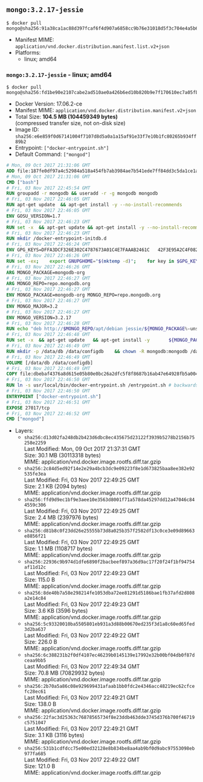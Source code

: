 ## `mongo:3.2.17-jessie`

```console
$ docker pull mongo@sha256:91a38ca1ac88d397fcaf6f4d907a6858cc9b76e31018d5f3c704e4a5b63333e2
```

-	Manifest MIME: `application/vnd.docker.distribution.manifest.list.v2+json`
-	Platforms:
	-	linux; amd64

### `mongo:3.2.17-jessie` - linux; amd64

```console
$ docker pull mongo@sha256:fd1be90e2107cabe2ad510ae0a426b6ed10b820b9e7f170610ec7a05fbf81d3b
```

-	Docker Version: 17.06.2-ce
-	Manifest MIME: `application/vnd.docker.distribution.manifest.v2+json`
-	Total Size: **104.5 MB (104459349 bytes)**  
	(compressed transfer size, not on-disk size)
-	Image ID: `sha256:e6e859f0d67141004f7107d8d5a0a1a15af91e33f7e10b1fc80265b934ff89b2`
-	Entrypoint: `["docker-entrypoint.sh"]`
-	Default Command: `["mongod"]`

```dockerfile
# Mon, 09 Oct 2017 21:31:06 GMT
ADD file:187fe0df97a4c52984a518a454fb7ab3984ae7b541ede7ff84dd3c5da1ce1a59 in / 
# Mon, 09 Oct 2017 21:31:06 GMT
CMD ["bash"]
# Fri, 03 Nov 2017 22:45:54 GMT
RUN groupadd -r mongodb && useradd -r -g mongodb mongodb
# Fri, 03 Nov 2017 22:46:05 GMT
RUN apt-get update 	&& apt-get install -y --no-install-recommends 		ca-certificates			jq 		numactl 	&& rm -rf /var/lib/apt/lists/*
# Fri, 03 Nov 2017 22:46:05 GMT
ENV GOSU_VERSION=1.7
# Fri, 03 Nov 2017 22:46:23 GMT
RUN set -x 	&& apt-get update && apt-get install -y --no-install-recommends wget && rm -rf /var/lib/apt/lists/* 	&& wget -O /usr/local/bin/gosu "https://github.com/tianon/gosu/releases/download/$GOSU_VERSION/gosu-$(dpkg --print-architecture)" 	&& wget -O /usr/local/bin/gosu.asc "https://github.com/tianon/gosu/releases/download/$GOSU_VERSION/gosu-$(dpkg --print-architecture).asc" 	&& export GNUPGHOME="$(mktemp -d)" 	&& gpg --keyserver ha.pool.sks-keyservers.net --recv-keys B42F6819007F00F88E364FD4036A9C25BF357DD4 	&& gpg --batch --verify /usr/local/bin/gosu.asc /usr/local/bin/gosu 	&& rm -r "$GNUPGHOME" /usr/local/bin/gosu.asc 	&& chmod +x /usr/local/bin/gosu 	&& gosu nobody true 	&& apt-get purge -y --auto-remove wget
# Fri, 03 Nov 2017 22:46:23 GMT
RUN mkdir /docker-entrypoint-initdb.d
# Fri, 03 Nov 2017 22:46:24 GMT
ENV GPG_KEYS=DFFA3DCF326E302C4787673A01C4E7FAAAB2461C 	42F3E95A2C4F08279C4960ADD68FA50FEA312927
# Fri, 03 Nov 2017 22:46:26 GMT
RUN set -ex; 	export GNUPGHOME="$(mktemp -d)"; 	for key in $GPG_KEYS; do 		gpg --keyserver ha.pool.sks-keyservers.net --recv-keys "$key"; 	done; 	gpg --export $GPG_KEYS > /etc/apt/trusted.gpg.d/mongodb.gpg; 	rm -r "$GNUPGHOME"; 	apt-key list
# Fri, 03 Nov 2017 22:46:26 GMT
ARG MONGO_PACKAGE=mongodb-org
# Fri, 03 Nov 2017 22:46:27 GMT
ARG MONGO_REPO=repo.mongodb.org
# Fri, 03 Nov 2017 22:46:27 GMT
ENV MONGO_PACKAGE=mongodb-org MONGO_REPO=repo.mongodb.org
# Fri, 03 Nov 2017 22:46:27 GMT
ENV MONGO_MAJOR=3.2
# Fri, 03 Nov 2017 22:46:27 GMT
ENV MONGO_VERSION=3.2.17
# Fri, 03 Nov 2017 22:46:28 GMT
RUN echo "deb http://$MONGO_REPO/apt/debian jessie/${MONGO_PACKAGE%-unstable}/$MONGO_MAJOR main" | tee "/etc/apt/sources.list.d/${MONGO_PACKAGE%-unstable}.list"
# Fri, 03 Nov 2017 22:46:48 GMT
RUN set -x 	&& apt-get update 	&& apt-get install -y 		${MONGO_PACKAGE}=$MONGO_VERSION 		${MONGO_PACKAGE}-server=$MONGO_VERSION 		${MONGO_PACKAGE}-shell=$MONGO_VERSION 		${MONGO_PACKAGE}-mongos=$MONGO_VERSION 		${MONGO_PACKAGE}-tools=$MONGO_VERSION 	&& rm -rf /var/lib/apt/lists/* 	&& rm -rf /var/lib/mongodb 	&& mv /etc/mongod.conf /etc/mongod.conf.orig
# Fri, 03 Nov 2017 22:46:49 GMT
RUN mkdir -p /data/db /data/configdb 	&& chown -R mongodb:mongodb /data/db /data/configdb
# Fri, 03 Nov 2017 22:46:49 GMT
VOLUME [/data/db /data/configdb]
# Fri, 03 Nov 2017 22:46:49 GMT
COPY file:dbebaf4376a8d615e05b80e0bc26a2dfc5f8f8687b16ab47e64928fb5a00498d in /usr/local/bin/ 
# Fri, 03 Nov 2017 22:46:50 GMT
RUN ln -s usr/local/bin/docker-entrypoint.sh /entrypoint.sh # backwards compat
# Fri, 03 Nov 2017 22:46:50 GMT
ENTRYPOINT ["docker-entrypoint.sh"]
# Fri, 03 Nov 2017 22:46:51 GMT
EXPOSE 27017/tcp
# Fri, 03 Nov 2017 22:46:52 GMT
CMD ["mongod"]
```

-	Layers:
	-	`sha256:d13d02fa248db2b423d6dbc8ec435675d23122f3939b5278b2156b75258e2259`  
		Last Modified: Mon, 09 Oct 2017 21:37:31 GMT  
		Size: 30.1 MB (30113318 bytes)  
		MIME: application/vnd.docker.image.rootfs.diff.tar.gzip
	-	`sha256:2c84d5ed92f14e2e29a4bcb3dc9e09223f8e1d673825baa8ee382e92535fe3ea`  
		Last Modified: Fri, 03 Nov 2017 22:49:25 GMT  
		Size: 2.1 KB (2094 bytes)  
		MIME: application/vnd.docker.image.rootfs.diff.tar.gzip
	-	`sha256:ffd9d9ec1bf9e3aee10e3563d8001f71a578da45297dd12a47046c844559c306`  
		Last Modified: Fri, 03 Nov 2017 22:49:25 GMT  
		Size: 2.4 MB (2397976 bytes)  
		MIME: application/vnd.docker.image.rootfs.diff.tar.gzip
	-	`sha256:d81b8c0f23dd26e25555b73d8a025b357f2582df13c0ce3e09d89663e8856f21`  
		Last Modified: Fri, 03 Nov 2017 22:49:25 GMT  
		Size: 1.1 MB (1108717 bytes)  
		MIME: application/vnd.docker.image.rootfs.diff.tar.gzip
	-	`sha256:22936c9b974d1dfe6890f2bacbeef897a36d9ac17f20f24f1bf94754af11d12c`  
		Last Modified: Fri, 03 Nov 2017 22:49:23 GMT  
		Size: 115.0 B  
		MIME: application/vnd.docker.image.rootfs.diff.tar.gzip
	-	`sha256:8de40b7a58e298214fe1053dba72ee81291d5186bae1fb37afd2d808a2e14c84`  
		Last Modified: Fri, 03 Nov 2017 22:49:23 GMT  
		Size: 3.6 KB (3596 bytes)  
		MIME: application/vnd.docker.image.rootfs.diff.tar.gzip
	-	`sha256:5c93320010ba5505801eb931a3d88b00670ed235f3d1a8c60ed65fed3d2ba637`  
		Last Modified: Fri, 03 Nov 2017 22:49:22 GMT  
		Size: 226.0 B  
		MIME: application/vnd.docker.image.rootfs.diff.tar.gzip
	-	`sha256:6c388231b2f0df4107ec46239b0145139e17992e32b00bf04db0f87dceaa9bb5`  
		Last Modified: Fri, 03 Nov 2017 22:49:34 GMT  
		Size: 70.8 MB (70829932 bytes)  
		MIME: application/vnd.docker.image.rootfs.diff.tar.gzip
	-	`sha256:2b70a5a86c08e929699431afaab1bb0fdc2e4346acc48219ec62cfcefc28ec61`  
		Last Modified: Fri, 03 Nov 2017 22:49:21 GMT  
		Size: 138.0 B  
		MIME: application/vnd.docker.image.rootfs.diff.tar.gzip
	-	`sha256:22fac3d25363c76878565734f8e23ddb463dde3745d376b700f46719c5751047`  
		Last Modified: Fri, 03 Nov 2017 22:49:21 GMT  
		Size: 3.1 KB (3116 bytes)  
		MIME: application/vnd.docker.image.rootfs.diff.tar.gzip
	-	`sha256:531b1cdfdcc75e00ed32128e8b834be8aa4ab9bf0d9abc97553098eb977fa685`  
		Last Modified: Fri, 03 Nov 2017 22:49:22 GMT  
		Size: 121.0 B  
		MIME: application/vnd.docker.image.rootfs.diff.tar.gzip
